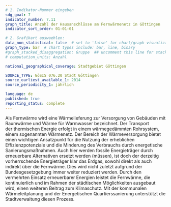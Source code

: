 ```yaml
---
# 1. Indikator-Nummer eingeben 
sdg_goal: 7
indicator_number: 7.11
graph_title: Anzahl der Hausanschlüsse am Fernwärmenetz in Göttingen
indicator_sort_order: 01-01-01

# 2. Grafikart auswaehlen: 
data_non_statistical: false  # set to 'false' for chart/graph visualization 
graph_type: bar  # chart types include: bar, line, binary 
#graph_stacked_disaggregation: Gruppe  ## uncomment this line for stacked bars. eplace 'Geschlecht' with the field of aggregation. 
# computation_units: Anzahl

national_geographical_coverage: Stadtgebiet Göttingen

SOURCE_TYPE: GöSIS 076.20 Stadt Göttingen
source_earliest_available_1: 2014
source_periodicity_1: jährlich

language: de   
published: true 
reporting_status: complete
---
```

Als Fernwärme wird eine Wärmelieferung zur Versorgung von Gebäuden mit Raumwärme und Wärme für Warmwasser bezeichnet. Der Transport der thermischen Energie erfolgt in einem wärmegedämmten Rohrsystem, einem sogenannten Wärmenetz. Der Bereich der Wärmeversorgung bietet einen wichtigen Ansatzpunkt für die Nutzung der erheblichen Effizienzpotenziale und die Minderung des Verbrauchs durch energetische Sanierungsmaßnahmen. Auch hier werden fossile Energieträger durch erneuerbare Alternativen ersetzt werden (müssen), ist doch der derzeitig vorherrschende Energieträger klar das Erdgas, sowohl direkt als auch indirekt über die Fernwärme. Dies wird nicht zuletzt aufgrund der Bundesgesetzgebung immer weiter reduziert werden. Durch den vermehrten Einsatz erneuerbarer Energien leistet die Fernwärme, die kontinuierlich und im Rahmen der städtischen Möglichkeiten ausgebaut wird, einen weiteren Beitrag zum Klimaschutz. Mit der kommunalen Wärmeleitplanung und der Energetischen Quartierssanierung unterstützt die Stadtverwaltung diesen Prozess. 
